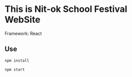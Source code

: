 # This is Nit-ok School Festival WebSite
Framework: React
## Use
```bash
npm install
```
```bash
npm start
```
